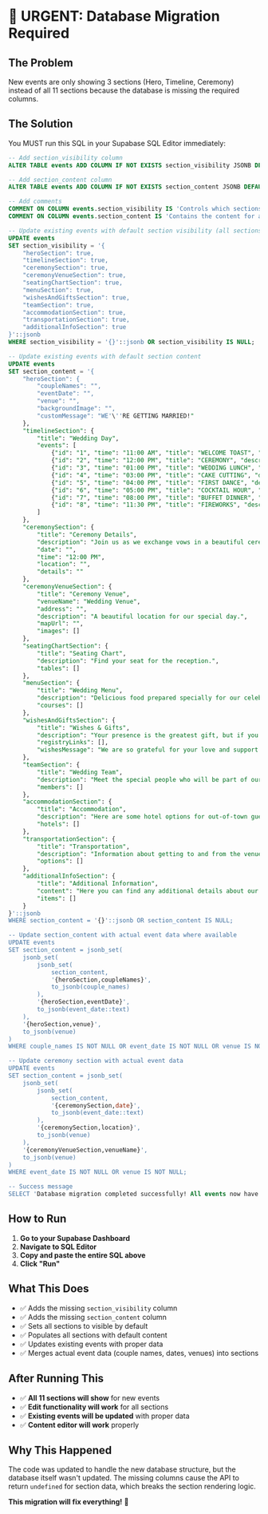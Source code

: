 # 🚨 URGENT: Database Migration Required

## The Problem

New events are only showing 3 sections (Hero, Timeline, Ceremony) instead of all 11 sections because the database is missing the required columns.

## The Solution

You MUST run this SQL in your Supabase SQL Editor immediately:

```sql
-- Add section_visibility column
ALTER TABLE events ADD COLUMN IF NOT EXISTS section_visibility JSONB DEFAULT '{}'::jsonb;

-- Add section_content column
ALTER TABLE events ADD COLUMN IF NOT EXISTS section_content JSONB DEFAULT '{}'::jsonb;

-- Add comments
COMMENT ON COLUMN events.section_visibility IS 'Controls which sections are visible on the event website';
COMMENT ON COLUMN events.section_content IS 'Contains the content for all sections of the event website';

-- Update existing events with default section visibility (all sections visible)
UPDATE events
SET section_visibility = '{
    "heroSection": true,
    "timelineSection": true,
    "ceremonySection": true,
    "ceremonyVenueSection": true,
    "seatingChartSection": true,
    "menuSection": true,
    "wishesAndGiftsSection": true,
    "teamSection": true,
    "accommodationSection": true,
    "transportationSection": true,
    "additionalInfoSection": true
}'::jsonb
WHERE section_visibility = '{}'::jsonb OR section_visibility IS NULL;

-- Update existing events with default section content
UPDATE events
SET section_content = '{
    "heroSection": {
        "coupleNames": "",
        "eventDate": "",
        "venue": "",
        "backgroundImage": "",
        "customMessage": "WE'\''RE GETTING MARRIED!"
    },
    "timelineSection": {
        "title": "Wedding Day",
        "events": [
            {"id": "1", "time": "11:00 AM", "title": "WELCOME TOAST", "description": "", "icon": "/images/toast.png"},
            {"id": "2", "time": "12:00 PM", "title": "CEREMONY", "description": "", "icon": "/images/ceremony.png"},
            {"id": "3", "time": "01:00 PM", "title": "WEDDING LUNCH", "description": "", "icon": "/images/lunch.png"},
            {"id": "4", "time": "03:00 PM", "title": "CAKE CUTTING", "description": "", "icon": "/images/cake.png"},
            {"id": "5", "time": "04:00 PM", "title": "FIRST DANCE", "description": "", "icon": "/images/dance.png"},
            {"id": "6", "time": "05:00 PM", "title": "COCKTAIL HOUR", "description": "", "icon": "/images/cocktail.png"},
            {"id": "7", "time": "08:00 PM", "title": "BUFFET DINNER", "description": "", "icon": "/images/dinner.png"},
            {"id": "8", "time": "11:30 PM", "title": "FIREWORKS", "description": "", "icon": "/images/fireworks.png"}
        ]
    },
    "ceremonySection": {
        "title": "Ceremony Details",
        "description": "Join us as we exchange vows in a beautiful ceremony.",
        "date": "",
        "time": "12:00 PM",
        "location": "",
        "details": ""
    },
    "ceremonyVenueSection": {
        "title": "Ceremony Venue",
        "venueName": "Wedding Venue",
        "address": "",
        "description": "A beautiful location for our special day.",
        "mapUrl": "",
        "images": []
    },
    "seatingChartSection": {
        "title": "Seating Chart",
        "description": "Find your seat for the reception.",
        "tables": []
    },
    "menuSection": {
        "title": "Wedding Menu",
        "description": "Delicious food prepared specially for our celebration.",
        "courses": []
    },
    "wishesAndGiftsSection": {
        "title": "Wishes & Gifts",
        "description": "Your presence is the greatest gift, but if you wish to honor us with a gift, here are some suggestions.",
        "registryLinks": [],
        "wishesMessage": "We are so grateful for your love and support!"
    },
    "teamSection": {
        "title": "Wedding Team",
        "description": "Meet the special people who will be part of our big day.",
        "members": []
    },
    "accommodationSection": {
        "title": "Accommodation",
        "description": "Here are some hotel options for out-of-town guests.",
        "hotels": []
    },
    "transportationSection": {
        "title": "Transportation",
        "description": "Information about getting to and from the venue.",
        "options": []
    },
    "additionalInfoSection": {
        "title": "Additional Information",
        "content": "Here you can find any additional details about our wedding day.",
        "items": []
    }
}'::jsonb
WHERE section_content = '{}'::jsonb OR section_content IS NULL;

-- Update section_content with actual event data where available
UPDATE events
SET section_content = jsonb_set(
    jsonb_set(
        jsonb_set(
            section_content,
            '{heroSection,coupleNames}',
            to_jsonb(couple_names)
        ),
        '{heroSection,eventDate}',
        to_jsonb(event_date::text)
    ),
    '{heroSection,venue}',
    to_jsonb(venue)
)
WHERE couple_names IS NOT NULL OR event_date IS NOT NULL OR venue IS NOT NULL;

-- Update ceremony section with actual event data
UPDATE events
SET section_content = jsonb_set(
    jsonb_set(
        jsonb_set(
            section_content,
            '{ceremonySection,date}',
            to_jsonb(event_date::text)
        ),
        '{ceremonySection,location}',
        to_jsonb(venue)
    ),
    '{ceremonyVenueSection,venueName}',
    to_jsonb(venue)
)
WHERE event_date IS NOT NULL OR venue IS NOT NULL;

-- Success message
SELECT 'Database migration completed successfully! All events now have proper section data.' as message;
```

## How to Run

1. **Go to your Supabase Dashboard**
2. **Navigate to SQL Editor**
3. **Copy and paste the entire SQL above**
4. **Click "Run"**

## What This Does

- ✅ Adds the missing `section_visibility` column
- ✅ Adds the missing `section_content` column
- ✅ Sets all sections to visible by default
- ✅ Populates all sections with default content
- ✅ Updates existing events with proper data
- ✅ Merges actual event data (couple names, dates, venues) into sections

## After Running This

- ✅ **All 11 sections will show** for new events
- ✅ **Edit functionality will work** for all sections
- ✅ **Existing events will be updated** with proper data
- ✅ **Content editor will work** properly

## Why This Happened

The code was updated to handle the new database structure, but the database itself wasn't updated. The missing columns cause the API to return `undefined` for section data, which breaks the section rendering logic.

**This migration will fix everything!** 🎉
